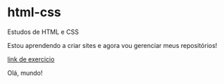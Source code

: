 # html-css
 Estudos de HTML e CSS

 Estou aprendendo a criar sites e agora vou gerenciar meus repositórios!

 <a href="https://ademir1988.github.io/html-css/exercicios/ex021/index.html">link de exercicio</a>

Olá, mundo!